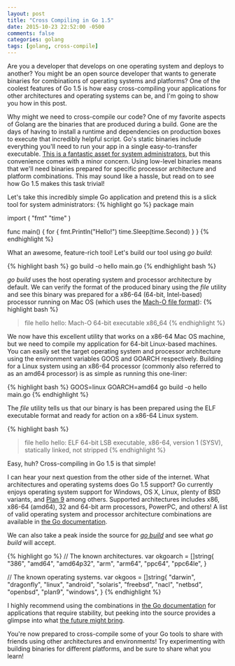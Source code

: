 ```yaml
---
layout: post
title: "Cross Compiling in Go 1.5"
date: 2015-10-23 22:52:00 -0500
comments: false
categories: golang
tags: [golang, cross-compile]
---
```


Are you a developer that develops on one operating system and deploys to another? You might be an open source developer that wants to generate binaries for combinations of operating systems and platforms? One of the coolest features of Go 1.5 is how easy cross-compiling your applications for other architectures and operating systems can be, and I'm going to show you how in this post.
<!--more-->

Why might we need to cross-compile our code? One of my favorite aspects of Golang are the  binaries that are produced during a build. Gone are the days of having to install a runtime and dependencies on production boxes to execute that incredibly helpful script. Go's static binaries include everything you'll need to run your app in a single easy-to-transfer executable. [This is a fantastic asset for system administrators,](http://www.youtube.com/watch?v=wyRbHhHFZh8) but this convenience comes with a minor concern. Using low-level binaries means that we'll need binaries prepared for specific processor architecture and platform combinations. This may sound like a hassle, but read on to see how Go 1.5 makes this task trivial!

Let's take this incredibly simple Go application and pretend this is a slick tool for system administrators:
{% highlight go %}
package main

import (
        "fmt"
        "time"
)

func main() {
        for {
                fmt.Println("Hello!")
                time.Sleep(time.Second)
        }
}
{% endhighlight %}

What an awesome, feature-rich tool! Let's build our tool using *go build*:

{% highlight bash %}
go build -o hello main.go
{% endhighlight bash %}

*go build* uses the host operating system and processor architecture by default. We can verify the format of the produced binary using the *file* utility and see this binary was prepared for a x86-64 (64-bit, Intel-based) processor running on Mac OS (which uses the [Mach-O file format](https://en.wikipedia.org/wiki/Mach-O)):
{% highlight bash %}
> file hello
hello: Mach-O 64-bit executable x86_64
{% endhighlight %}

We now have this excellent utility that works on a x86-64 Mac OS machine, but we need to compile my application for 64-bit Linux-based machines. You can easily set the target operating system and processor architecture using the environment variables GOOS and GOARCH respectively. Building for a Linux system using an x86-64 processor (commonly also referred to as an amd64 processor) is as simple as running this one-liner:

{% highlight bash %}
GOOS=linux GOARCH=amd64 go build -o hello main.go
{% endhighlight %}

The *file* utility tells us that our binary is has been prepared using the ELF executable format and ready for action on a x86-64 Linux system.

{% highlight bash %}
> file hello
hello: ELF 64-bit LSB executable, x86-64, version 1 (SYSV), statically linked, not stripped
{% endhighlight %}

Easy, huh? Cross-compiling in Go 1.5 is that simple!

I can hear your next question from the other side of the internet. What architectures and operating systems does Go 1.5 support? Go currently enjoys operating system support for Windows, OS X, Linux, plenty of BSD variants, and [Plan 9](https://en.wikipedia.org/wiki/Plan_9_from_Bell_Labs) among others. Supported architectures includes x86, x86-64 (amd64), 32 and 64-bit arm processors, PowerPC, and others! A list of valid operating system and processor architecture combinations are available in [the Go documentation](https://golang.org/doc/install/source).

We can also take a peak inside the source for [*go build*](https://github.com/golang/go/blob/master/src/cmd/dist/build.go) and see what *go build* will accept.

{% highlight go %}
// The known architectures.
var okgoarch = []string{
	"386",
	"amd64",
	"amd64p32",
	"arm",
	"arm64",
	"ppc64",
	"ppc64le",
}

// The known operating systems.
var okgoos = []string{
	"darwin",
	"dragonfly",
	"linux",
	"android",
	"solaris",
	"freebsd",
	"nacl",
	"netbsd",
	"openbsd",
	"plan9",
	"windows",
}
{% endhighlight %}

I highly recommend using the combinations in [the Go documentation](https://golang.org/doc/install/source) for applications that require stability, but peeking into the source provides a glimpse into what [the future might bring](https://github.com/golang/mobile).

You're now prepared to cross-compile some of your Go tools to share with friends using other architectures and environments! Try experimenting with building binaries for different platforms, and be sure to share what you learn!
